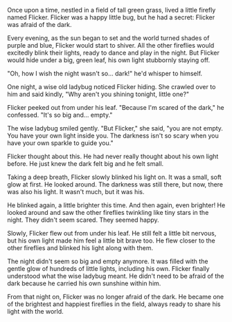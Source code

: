 Once upon a time, nestled in a field of tall green grass, lived a little firefly named Flicker. Flicker was a happy little bug, but he had a secret: Flicker was afraid of the dark.

Every evening, as the sun began to set and the world turned shades of purple and blue, Flicker would start to shiver. All the other fireflies would excitedly blink their lights, ready to dance and play in the night. But Flicker would hide under a big, green leaf, his own light stubbornly staying off.

"Oh, how I wish the night wasn't so… dark!" he'd whisper to himself.

One night, a wise old ladybug noticed Flicker hiding. She crawled over to him and said kindly, "Why aren't you shining tonight, little one?"

Flicker peeked out from under his leaf. "Because I'm scared of the dark," he confessed. "It's so big and… empty."

The wise ladybug smiled gently. "But Flicker," she said, "you are not empty. You have your own light inside you. The darkness isn't so scary when you have your own sparkle to guide you."

Flicker thought about this. He had never really thought about his own light before. He just knew the dark felt big and he felt small.

Taking a deep breath, Flicker slowly blinked his light on. It was a small, soft glow at first. He looked around. The darkness was still there, but now, there was also his light. It wasn't much, but it was his.

He blinked again, a little brighter this time. And then again, even brighter! He looked around and saw the other fireflies twinkling like tiny stars in the night. They didn't seem scared. They seemed happy.

Slowly, Flicker flew out from under his leaf. He still felt a little bit nervous, but his own light made him feel a little bit brave too. He flew closer to the other fireflies and blinked his light along with them.

The night didn't seem so big and empty anymore. It was filled with the gentle glow of hundreds of little lights, including his own. Flicker finally understood what the wise ladybug meant. He didn't need to be afraid of the dark because he carried his own sunshine within him.

From that night on, Flicker was no longer afraid of the dark. He became one of the brightest and happiest fireflies in the field, always ready to share his light with the world.
